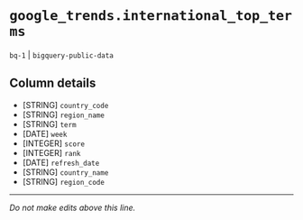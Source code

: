 # `google_trends.international_top_terms`
`bq-1` | `bigquery-public-data`

## Column details
* [STRING]    `country_code`
* [STRING]    `region_name`
* [STRING]    `term`
* [DATE]      `week`
* [INTEGER]   `score`
* [INTEGER]   `rank`
* [DATE]      `refresh_date`
* [STRING]    `country_name`
* [STRING]    `region_code`

-------------------------------------------------------------------------------
*Do not make edits above this line.*
